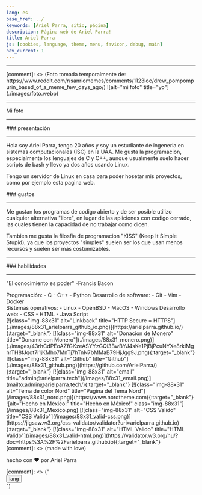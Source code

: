 ```yaml
---
lang: es
base_href: ../
keywords: [Ariel Parra, sitio, página]
description: Página web de Ariel Parra!
title: Ariel Parra
js: [cookies, language, theme, menu, favicon, debug, main]
nav_current: 1
---
```

<div class="container">
    <div class="card">
        <hr>
        [comment]: <> (Foto tomada temporalmente de: https://www.reddit.com/r/sanriomemes/comments/1123loc/drew_pompompurin_based_of_a_meme_few_days_ago/)
        ![alt="mi foto" title="yo"](./images/foto.webp)   
        <hr>
        <div class="center">
            <p>
            Mi foto
            </p>
        </div>
    </div> 
    <div class="card">
        <hr>
        <div class="center">
            ### presentación
        </div> 
        <hr>
        <div class="justify">
            <p>
            Hola soy Ariel Parra, tengo 20 años y soy un estudiante de ingeneria en
            sistemas computacionales (ISC) en la UAA. Me gusta la programacion,
            especialmente los lenguajes de C y C++, aunque usualmente suelo hacer
            scripts de bash y llevo ya dos años usando Linux.
            </p>
            <p>
            Tengo un servidor de Linux en casa para poder hosetar mis proyectos,
            como por ejemplo esta pagina web.
            </p>
        </div>
    </div> 
    <div class="card">
        <div class="center">
            ### gustos
        </div>
        <hr>
        <div class="justify">
            <p>
            Me gustan los programas de codigo abierto y de ser posible utilizo cualquier alternativa "libre",
            en lugar de las apliciones con codigo cerrado, las cuales tienen la capacidad de no trabajar como dicen.
            </p>
            <p>
            Tambien me gusta la filosfia de programacion "KISS" (Keep It Simple Stupid), ya que los
            proyectos "simples" suelen ser los que usan menos recursos y suelen ser más
            costumizables.
            </p>
        </div>
    </div> 
    <div class="card">
        <hr>
        <div class="center">
            ### habilidades
        </div>
        <hr>
        <p>
        "El conocimiento es poder" 
        -Francis Bacon
        </p>
        <div class="column">
            Programación:
            - C
            - C++
            - Python
            Desarrollo de software:
            - Git
            - Vim
            - Docker
        </div>
        <div class="column">
            Sistemas operativos:
            - Linux
            - OpenBSD
            - MacOS
            - Windows
            Desarrollo web:   
            - CSS 
            - HTML
            - Java Script
        </div>
    </div> 
</div> 
<footer>
    [![class="img-88x31" alt="Linkback" title="HTTP Secure = HTTPS"](./images/88x31_arielparra_github_io.png)](https://arielparra.github.io/){:target="_blank"}
    [![class="img-88x31" alt="Donacion de Monero" title="Doname con Monero"](./images/88x31_monero.png)](./images/43rhCdPEoAZfGKzeASYYzGQi3BwBYJ4sKe1PjBjPcuNYXe8rkiMghrTH8fJqqt7i1jKMho7MnTj7hTnN7bMMaB79HjJgg9J.png){:target="_blank"}
    [![class="img-88x31" alt="Github" title="Github"](./images/88x31_github.png)](https://github.com/ArielParra/){:target="_blank"}   
    [![class="img-88x31" alt="email" title="admin@arielparra.tech"](/images/88x31_email.png)](mailto:admin@arielparra.tech/){:target="_blank"}   
    [![class="img-88x31" alt="Tema de color Nord" title="Pagina del Tema Nord"](/images/88x31_nord.png)](https://www.nordtheme.com){:target="_blank"}    
    ![alt="Hecho en México!" title="Hecho en México!" class="img-88x31"](/images/88x31_Mexico.png)   
    [![class="img-88x31" alt="CSS Valido" title="CSS Valido"](/images/88x31_valid-css.png)](https://jigsaw.w3.org/css-validator/validator?uri=arielparra.github.io){:target="_blank"}    
    [![class="img-88x31" alt="HTML Valido" title="HTML Valido"](/images/88x31_valid-html.png)](https://validator.w3.org/nu/?doc=https%3A%2F%2Farielparra.github.io){:target="_blank"}
</footer>
[comment]: <> (made with love)
<div class="container">
    <div class="center">
        <p>hecho con ❤️ por Ariel Parra</p>
    </div>
</div>
[comment]: <> ("<div class="container"> <button type="button" onclick="langButton()">lang</button></div>")